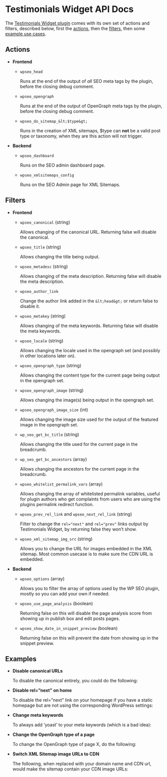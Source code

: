 Testimonials Widget API Docs
======================

The [Testimonials Widget plugin](http://wordpress.org/plugins/testimonials-widget/) comes with its own set of actions and filters, described below, first the [actions](#actions), then the [filters](#filters), then some [example use cases](#examples).

Actions
-------

*   **Frontend**

    *   `wpseo_head`

        Runs at the end of the output of _all_ SEO meta tags by the plugin, before the closing debug comment.
    *   `wpseo_opengraph`

        Runs at the end of the output of OpenGraph meta tags by the plugin, before the closing debug comment.
    *   `wpseo_do_sitemap_&lt;$type&gt;`

        Runs in the creation of XML sitemaps, $type can **not** be a valid post type or taxonomy, when they are this action will not trigger.

*   **Backend**

    *   `wpseo_dashboard`

        Runs on the SEO admin dashboard page.
    *   `wpseo_xmlsitemaps_config`

        Runs on the SEO Admin page for XML Sitemaps.

Filters
-------

*   **Frontend**

    *   `wpseo_canonical` (string)

        Allows changing of the canonical URL. Returning false will disable the canonical.
    *   `wpseo_title` (string)

        Allows changing the title being output.
    *   `wpseo_metadesc` (string)

        Allows changing of the meta description. Returning false will disable the meta description.
    *   `wpseo_author_link`

        Change the author link added in the `&lt;head&gt;` or return false to disable it.
    *   `wpseo_metakey` (string)

        Allows changing of the meta keywords. Returning false will disable the meta keywords.
    *   `wpseo_locale` (string)

        Allows changing the locale used in the opengraph set (and possibly in other locations later on).
    *   `wpseo_opengraph_type` (string)

        Allows changing the content type for the current page being output in the opengraph set.
    *   `wpseo_opengraph_image` (string)

        Allows changing the image(s) being output in the opengraph set.
    *   `wpseo_opengraph_image_size` (int)

        Allows changing the image size used for the output of the featured image in the opengraph set.
    *   `wp_seo_get_bc_title` (string)

        Allows changing the title used for the current page in the breadcrumb.
    *   `wp_seo_get_bc_ancestors` (array)

        Allows changing the ancestors for the current page in the breadcrumb.
    *   `wpseo_whitelist_permalink_vars` (array)

        Allows changing the array of whitelisted permalink variables, useful for plugin authors who get complaints from users who are using the plugins permalink redirect function.
    *   `wpseo_prev_rel_link` and `wpseo_next_rel_link` (string)

        Filter to change the `rel="next"` and `rel="prev"` links output by Testimonials Widget, by returning false they won’t show.
    *   `wpseo_xml_sitemap_img_src` (string)

        Allows you to change the URL for images embedded in the XML sitemap. Most common usecase is to make sure the CDN URL is embedded.

*   **Backend**

    *   `wpseo_options` (array)

        Allows you to filter the array of options used by the WP SEO plugin, mostly so you can add your own if needed.
    *   `wpseo_use_page_analysis` (boolean)

        Returning false on this will disable the page analysis score from showing up in publish box and edit posts pages.
    *   `wpseo_show_date_in_snippet_preview`&nbsp;(boolean)

        Returning false on this will prevent the date from showing up in the snippet preview.

Examples
--------

*   **Disable canonical URLs**

    To disable the canonical entirely, you could do the following:

*   **Disable rel=”next” on home**

    To disable the rel=”next” link on your homepage if you have a static homepage but are not using the corresponding WordPress settings:

*   **Change meta keywords**

    To always add ‘yoast’ to your meta keywords (which is a bad idea):

*   **Change the OpenGraph type of a page**

    To change the OpenGraph type of page X, do the following:

*   **Switch XML Sitemap image URLs to CDN**

    The following, when replaced with your domain name and CDN url, would make the sitemap contain your CDN image URLs:
